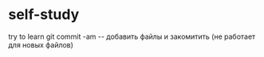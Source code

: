 # self-study
try to learn
git commit -am -- добавить файлы и закомитить (не работает для новых файлов)